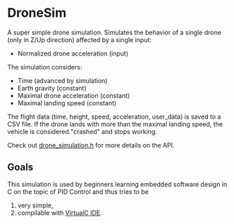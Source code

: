 # DroneSim

A super simple drone simulation. Simulates the behavior of a single drone (only in Z/Up direction)
affected by a single input:
* Normalized drone acceleration (input)

The simulation considers:
* Time (advanced by simulation)
* Earth gravity (constant)
* Maximal drone acceleration (constant)
* Maximal landing speed (constant)

The flight data (time, height, speed, acceleration, user_data) is saved to a CSV file.
If the drone lands with more than the maximal landing speed, the vehicle is considered "crashed" and stops working.

Check out [drone_simulation.h](drone_simulation.h) for more details on the API.

## Goals

This simulation is used by beginners learning embedded software design in C on the topic of PID Control and thus tries to be
1. very simple,
2. compilable with [VirtualC IDE](https://sites.google.com/site/virtualcide/).
